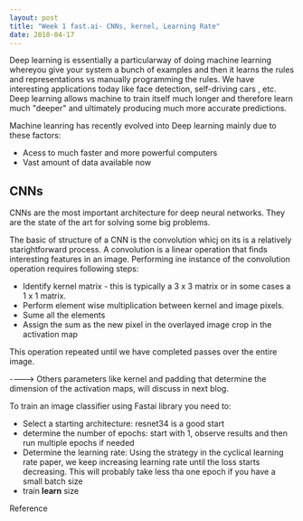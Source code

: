 ```yaml
---
layout: post
title: "Week 1 fast.ai- CNNs, kernel, Learning Rate"
date: 2018-04-17
---
```


Deep learning is essentially a particularway of doing machine learning whereyou give your system a bunch of examples and then it learns the rules and representations vs manually programming the rules. We have interesting applications today like face detection, self-driving cars , etc. Deep learning allows machine to train itself much longer and therefore learn much "deeper" and ultimately producing much more accurate predictions.

Machine leanring has recently evolved into Deep learning mainly due to these factors:

* Acess to much faster and more powerful computers
* Vast amount of data available now

## CNNs

CNNs are the most important architecture for deep neural networks. They are the state of the art for solving some big problems.

The basic of structure of a CNN is the convolution whicj on its is a relatively starightforward process. A convolution is a linear operation that finds interesting features in an image. Performing ine instance of the convolution operation requires following steps:

* Identify kernel matrix -  this is typically a 3 x 3 matrix or in some cases a 1 x 1 matrix.
* Perform element wise multiplication between kernel and image pixels.
* Sume all the elements
* Assign the sum as the new pixel in the overlayed image crop in the activation map

This operation repeated until we have completed passes over the entire image.

----> Others parameters like kernel and padding that determine the dimension of the activation maps, will discuss in next blog.

To train an image classifier using Fastai library you need to:

* Select a starting architecture: resnet34 is a good start
* determine the number of epochs: start with 1, observe results and then run multiple epochs if needed
* Determine the learning rate: Using the strategy in the cyclical learning rate paper, we keep increasing learning rate until the loss starts decreasing. This will
probably take less tha one epoch if you have a small batch size
* train **learn** size

Reference
